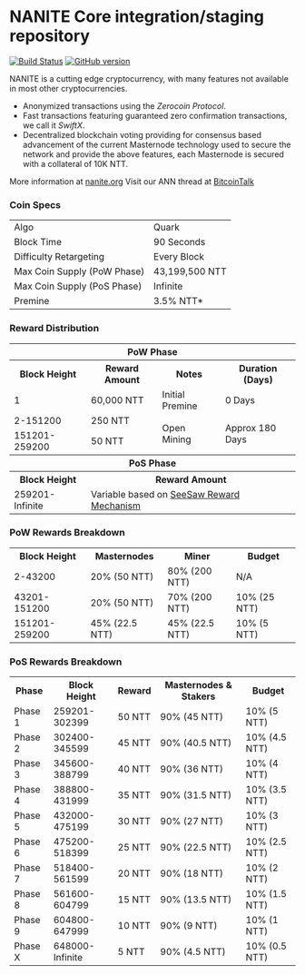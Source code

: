 NANITE Core integration/staging repository
=====================================

[![Build Status](https://travis-ci.org/NANITE-Project/NANITE.svg?branch=master)](https://travis-ci.org/NANITE-Project/NANITE) [![GitHub version](https://badge.fury.io/gh/NANITE-Project%2FNANITE.svg)](https://badge.fury.io/gh/NANITE-Project%2FNANITE)

NANITE is a cutting edge cryptocurrency, with many features not available in most other cryptocurrencies.
- Anonymized transactions using the _Zerocoin Protocol_.
- Fast transactions featuring guaranteed zero confirmation transactions, we call it _SwiftX_.
- Decentralized blockchain voting providing for consensus based advancement of the current Masternode
  technology used to secure the network and provide the above features, each Masternode is secured
  with a collateral of 10K NTT.

More information at [nanite.org](http://www.nanite.org) Visit our ANN thread at [BitcoinTalk](http://www.bitcointalk.org/index.php?topic=1262920)

### Coin Specs
<table>
<tr><td>Algo</td><td>Quark</td></tr>
<tr><td>Block Time</td><td>90 Seconds</td></tr>
<tr><td>Difficulty Retargeting</td><td>Every Block</td></tr>
<tr><td>Max Coin Supply (PoW Phase)</td><td>43,199,500 NTT</td></tr>
<tr><td>Max Coin Supply (PoS Phase)</td><td>Infinite</td></tr>
<tr><td>Premine</td><td>3.5% NTT*</td></tr>
</table>

### Reward Distribution

<table>
<th colspan=4>PoW Phase</th>
<tr><th>Block Height</th><th>Reward Amount</th><th>Notes</th><th>Duration (Days)</th></tr>
<tr><td>1</td><td>60,000 NTT</td><td>Initial Premine</td><td>0 Days</td></tr>
<tr><td>2-151200</td><td>250 NTT</td><td rowspan=2>Open Mining</td><td rowspan=2> Approx 180 Days</td></tr>
<tr><td>151201-259200</td><td>50 NTT</td></tr>
<tr><th colspan=4>PoS Phase</th></tr>
<tr><th>Block Height</th><th colspan=3>Reward Amount</th></tr>
<tr><td>259201-Infinite</td><td colspan=3>Variable based on <a href="https://nanite.org/knowledge-base/see-saw-rewards-mechanism/">SeeSaw Reward Mechanism</a></td></tr>
</table>

### PoW Rewards Breakdown

<table>
<th>Block Height</th><th>Masternodes</th><th>Miner</th><th>Budget</th>
<tr><td>2-43200</td><td>20% (50 NTT)</td><td>80% (200 NTT)</td><td>N/A</td></tr>
<tr><td>43201-151200</td><td>20% (50 NTT)</td><td>70% (200 NTT)</td><td>10% (25 NTT)</td></tr>
<tr><td>151201-259200</td><td>45% (22.5 NTT)</td><td>45% (22.5 NTT)</td><td>10% (5 NTT)</td></tr>
</table>

### PoS Rewards Breakdown

<table>
<th>Phase</th><th>Block Height</th><th>Reward</th><th>Masternodes & Stakers</th><th>Budget</th>
<tr><td>Phase 1</td><td>259201-302399</td><td>50 NTT</td><td>90% (45 NTT)</td><td>10% (5 NTT)</td></tr>
<tr><td>Phase 2</td><td>302400-345599</td><td>45 NTT</td><td>90% (40.5 NTT)</td><td>10% (4.5 NTT)</td></tr>
<tr><td>Phase 3</td><td>345600-388799</td><td>40 NTT</td><td>90% (36 NTT)</td><td>10% (4 NTT)</td></tr>
<tr><td>Phase 4</td><td>388800-431999</td><td>35 NTT</td><td>90% (31.5 NTT)</td><td>10% (3.5 NTT)</td></tr>
<tr><td>Phase 5</td><td>432000-475199</td><td>30 NTT</td><td>90% (27 NTT)</td><td>10% (3 NTT)</td></tr>
<tr><td>Phase 6</td><td>475200-518399</td><td>25 NTT</td><td>90% (22.5 NTT)</td><td>10% (2.5 NTT)</td></tr>
<tr><td>Phase 7</td><td>518400-561599</td><td>20 NTT</td><td>90% (18 NTT)</td><td>10% (2 NTT)</td></tr>
<tr><td>Phase 8</td><td>561600-604799</td><td>15 NTT</td><td>90% (13.5 NTT)</td><td>10% (1.5 NTT)</td></tr>
<tr><td>Phase 9</td><td>604800-647999</td><td>10 NTT</td><td>90% (9 NTT)</td><td>10% (1 NTT)</td></tr>
<tr><td>Phase X</td><td>648000-Infinite</td><td>5 NTT</td><td>90% (4.5 NTT)</td><td>10% (0.5 NTT)</td></tr>
</table>
